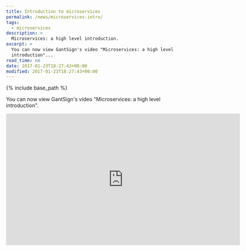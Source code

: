 ```yaml
---
title: Introduction to microservices
permalink: /news/microservices-intro/
tags:
  - microservices
description: >
  Microservices: a high level introduction.
excerpt: >
  You can now view GantSign's video "Microservices: a high level
  introduction"...
read_time: no
date: 2017-01-23T18:27:43+00:00
modified: 2017-01-23T18:27:43+00:00
---
```


{% include base_path %}

You can now view GantSign's video "Microservices: a high level introduction".

<iframe width="640" height="360" src="https://www.youtube.com/embed/UKEsw1elU7I" frameborder="0" allowfullscreen></iframe>
